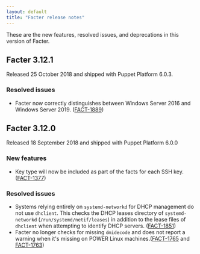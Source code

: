 ```yaml
---
layout: default
title: "Facter release notes"
---
```


These are the new features, resolved issues, and deprecations in this version of Facter. 

## Facter 3.12.1

Released 25 October 2018 and shipped with Puppet Platform 6.0.3.

### Resolved issues

- Facter now correctly distinguishes between Windows Server 2016 and Windows Server 2019. ([FACT-1889](https://tickets.puppetlabs.com/browse/FACT-1889))

## Facter 3.12.0

Released 18 September 2018 and shipped with Puppet Platform 6.0.0

### New features

- Key type will now be included as part of the facts for each SSH key. ([FACT-1377](https://tickets.puppetlabs.com/browse/FACT-1377))

### Resolved issues

- Systems relying entirely on `systemd-networkd` for DHCP management do not use `dhclient`. This checks the DHCP leases directory of `systemd-networkd` (`/run/systemd/netif/leases`) in addition to the lease files of `dhclient` when attempting to identify DHCP servers. ([FACT-1851](https://tickets.puppetlabs.com/browse/FACT-1851))
- Facter no longer checks for missing `dmidecode` and does not report a warning when it's missing on POWER Linux machines.([FACT-1765](https://tickets.puppetlabs.com/browse/FACT-1765) and [FACT-1763](https://tickets.puppetlabs.com/browse/FACT-1763))

